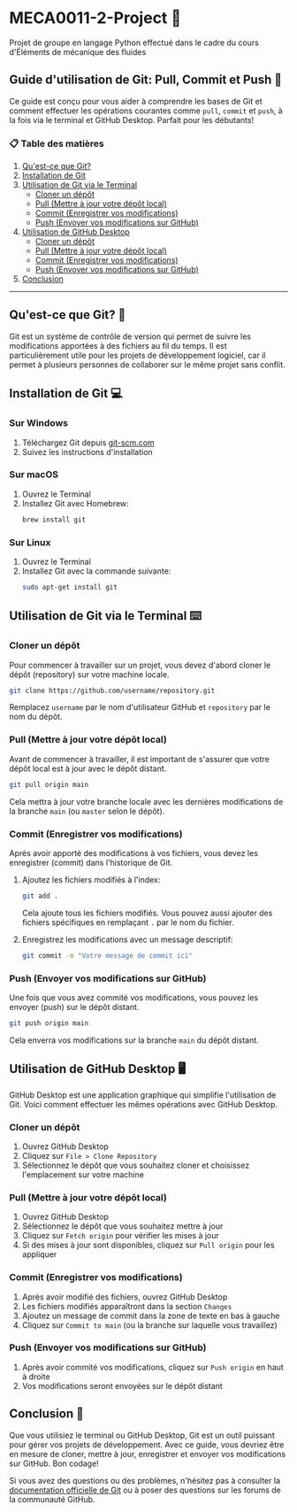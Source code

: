 # MECA0011-2-Project 🚀
Projet de groupe en langage Python effectué dans le cadre du cours d'Éléments de mécanique des fluides

## Guide d'utilisation de Git: Pull, Commit et Push 🔄

Ce guide est conçu pour vous aider à comprendre les bases de Git et comment effectuer les opérations courantes comme `pull`, `commit` et `push`, à la fois via le terminal et GitHub Desktop. Parfait pour les débutants!

### 📋 Table des matières
1. [Qu'est-ce que Git?](#quest-ce-que-git)
2. [Installation de Git](#installation-de-git)
3. [Utilisation de Git via le Terminal](#utilisation-de-git-via-le-terminal)
   - [Cloner un dépôt](#cloner-un-dépôt)
   - [Pull (Mettre à jour votre dépôt local)](#pull-mettre-à-jour-votre-dépôt-local)
   - [Commit (Enregistrer vos modifications)](#commit-enregistrer-vos-modifications)
   - [Push (Envoyer vos modifications sur GitHub)](#push-envoyer-vos-modifications-sur-github)
4. [Utilisation de GitHub Desktop](#utilisation-de-github-desktop)
   - [Cloner un dépôt](#cloner-un-dépôt-1)
   - [Pull (Mettre à jour votre dépôt local)](#pull-mettre-à-jour-votre-dépôt-local-1)
   - [Commit (Enregistrer vos modifications)](#commit-enregistrer-vos-modifications-1)
   - [Push (Envoyer vos modifications sur GitHub)](#push-envoyer-vos-modifications-sur-github-1)
5. [Conclusion](#conclusion)

---

## Qu'est-ce que Git? 🤔

Git est un système de contrôle de version qui permet de suivre les modifications apportées à des fichiers au fil du temps. Il est particulièrement utile pour les projets de développement logiciel, car il permet à plusieurs personnes de collaborer sur le même projet sans conflit.

## Installation de Git 💻

### Sur Windows
1. Téléchargez Git depuis [git-scm.com](https://git-scm.com/)
2. Suivez les instructions d'installation

### Sur macOS
1. Ouvrez le Terminal
2. Installez Git avec Homebrew:
   ```bash
   brew install git
   ```

### Sur Linux
1. Ouvrez le Terminal
2. Installez Git avec la commande suivante:
   ```bash
   sudo apt-get install git
   ```

## Utilisation de Git via le Terminal ⌨️

### Cloner un dépôt

Pour commencer à travailler sur un projet, vous devez d'abord cloner le dépôt (repository) sur votre machine locale.

```bash
git clone https://github.com/username/repository.git
```

Remplacez `username` par le nom d'utilisateur GitHub et `repository` par le nom du dépôt.

### Pull (Mettre à jour votre dépôt local)

Avant de commencer à travailler, il est important de s'assurer que votre dépôt local est à jour avec le dépôt distant.

```bash
git pull origin main
```

Cela mettra à jour votre branche locale avec les dernières modifications de la branche `main` (ou `master` selon le dépôt).

### Commit (Enregistrer vos modifications)

Après avoir apporté des modifications à vos fichiers, vous devez les enregistrer (commit) dans l'historique de Git.

1. Ajoutez les fichiers modifiés à l'index:
   ```bash
   git add .
   ```
   Cela ajoute tous les fichiers modifiés. Vous pouvez aussi ajouter des fichiers spécifiques en remplaçant `.` par le nom du fichier.

2. Enregistrez les modifications avec un message descriptif:
   ```bash
   git commit -m "Votre message de commit ici"
   ```

### Push (Envoyer vos modifications sur GitHub)

Une fois que vous avez commité vos modifications, vous pouvez les envoyer (push) sur le dépôt distant.

```bash
git push origin main
```

Cela enverra vos modifications sur la branche `main` du dépôt distant.

## Utilisation de GitHub Desktop 🖥️

GitHub Desktop est une application graphique qui simplifie l'utilisation de Git. Voici comment effectuer les mêmes opérations avec GitHub Desktop.

### Cloner un dépôt

1. Ouvrez GitHub Desktop
2. Cliquez sur `File > Clone Repository`
3. Sélectionnez le dépôt que vous souhaitez cloner et choisissez l'emplacement sur votre machine

### Pull (Mettre à jour votre dépôt local)

1. Ouvrez GitHub Desktop
2. Sélectionnez le dépôt que vous souhaitez mettre à jour
3. Cliquez sur `Fetch origin` pour vérifier les mises à jour
4. Si des mises à jour sont disponibles, cliquez sur `Pull origin` pour les appliquer

### Commit (Enregistrer vos modifications)

1. Après avoir modifié des fichiers, ouvrez GitHub Desktop
2. Les fichiers modifiés apparaîtront dans la section `Changes`
3. Ajoutez un message de commit dans la zone de texte en bas à gauche
4. Cliquez sur `Commit to main` (ou la branche sur laquelle vous travaillez)

### Push (Envoyer vos modifications sur GitHub)

1. Après avoir commité vos modifications, cliquez sur `Push origin` en haut à droite
2. Vos modifications seront envoyées sur le dépôt distant

## Conclusion 🎉

Que vous utilisiez le terminal ou GitHub Desktop, Git est un outil puissant pour gérer vos projets de développement. Avec ce guide, vous devriez être en mesure de cloner, mettre à jour, enregistrer et envoyer vos modifications sur GitHub. Bon codage!

Si vous avez des questions ou des problèmes, n'hésitez pas à consulter la [documentation officielle de Git](https://git-scm.com/doc) ou à poser des questions sur les forums de la communauté GitHub.
